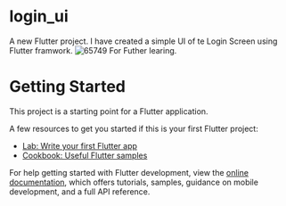 # login_ui

A new Flutter project.
I have created a simple UI of te Login Screen using Flutter framwork.
![65749](https://user-images.githubusercontent.com/44220680/220843345-1f4d3706-9b37-4721-b393-d329c42b4c93.png)
For Futher learing.
# Getting Started

This project is a starting point for a Flutter application.

A few resources to get you started if this is your first Flutter project:

- [Lab: Write your first Flutter app](https://docs.flutter.dev/get-started/codelab)
- [Cookbook: Useful Flutter samples](https://docs.flutter.dev/cookbook)

For help getting started with Flutter development, view the
[online documentation](https://docs.flutter.dev/), which offers tutorials,
samples, guidance on mobile development, and a full API reference.
